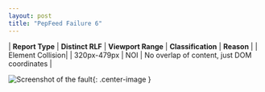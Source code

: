 ```yaml
---
layout: post
title: "PepFeed Failure 6"
---
```

| **Report Type** | **Distinct RLF** | **Viewport Range** | **Classification** | **Reason** |
| Element Collision|  | 320px-479px | NOI | No overlap of content, just DOM coordinates | 

![Screenshot of the fault](../../../assets/images/PepFeed/fault6/overlapWidth399.png){: .center-image }